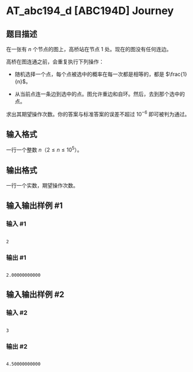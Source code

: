 # AT_abc194_d [ABC194D] Journey

## 题目描述

在一张有 $n$ 个节点的图上，高桥站在节点 $1$ 处。现在的图没有任何连边。

高桥在图连通之前，会重复执行下列操作：

- 随机选择一个点，每个点被选中的概率在每一次都是相等的，都是 $\frac{1}{n}$。
- 从当前点连一条边到选中的点。图允许重边和自环。然后，去到那个选中的点。

求出其期望操作次数。你的答案与标准答案的误差不超过 $10^{-6}$ 即可被判为通过。

## 输入格式

一行一个整数 $n$（$2\le n\le 10^5$）。

## 输出格式

一行一个实数，期望操作次数。

## 输入输出样例 #1

### 输入 #1

```
2
```

### 输出 #1

```
2.00000000000
```

## 输入输出样例 #2

### 输入 #2

```
3
```

### 输出 #2

```
4.50000000000
```